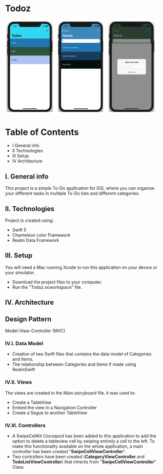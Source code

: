 # Todoz

![](./Images/Screenshots.png)

# Table of Contents
* I	General info
* II 	Technologies
* III	Setup
* IV	Architecture

## I. General info
This project is a simple To-Do application for iOS, where you can organise your different tasks in multiple To-Do lists and different categories.  
	
## II. Technologies
Project is created using:
- Swift 5
- Chameleon color Framework
- Realm Data Framework
	
## III. Setup
You will need a Mac running Xcode to run this application on your device or your simulator.
* Download the project files to your computer.
* Run the "Todoz.xcworkspace" file.


## IV. Architecture

## Design Pattern
Model-View-Controller (MVC)

### IV.I. Data Model
* Creation of two Swift files that contains the data model of Categories and Items.
* The relationship between Categories and Items if made using RealmSwift

### IV.II. Views
The views are created in the Main.storyboard file. it was used to:
* Create a TableView
* Embed the view in a Navigation Controller
* Create a Segue to another TableView

### IV.III. Controllers
* A SwipeCellKit Cocoapod has been added to this application to add the option to delete a tableview cell by swiping entirely a cell to the left. To make this functionality available on the whole application, a main controller has been created "**SwipeCellViewController**".
* Two controllers have been created (**CategoryViewController** and **TodoListViewController**) that inherits from "**SwipeCellViewController**" Class.
